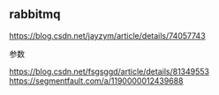 ## rabbitmq

https://blog.csdn.net/jayzym/article/details/74057743

参数

https://blog.csdn.net/fsgsggd/article/details/81349553
https://segmentfault.com/a/1190000012439688